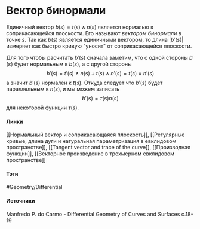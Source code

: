 # Вектор бинормали
Единичный вектор $b(s)=t(s)\wedge n(s)$ является нормалью к соприкасающейся плоскости. Его называют *вектором бинормали* в точке $s$. Так как $b(s)$ является единичными вектором, то длина $|b'(s)|$ измеряет как быстро кривую "уносит" от соприкасающейся плоскости.

Для того чтобы расчитать $b'(s)$ сначала заметим, что с одной стороны $b'(s)$ будет нормальным к $b(s)$, а с другой стороны 
$$
b'(s)=t'(s)\wedge n(s)+t(s)\wedge n'(s)=t(s)\wedge n'(s)
$$
а значит $b'(s)$ нормален к $t(s)$. Откуда следует что $b'(s)$ будет параллельным к $n(s)$, и мы можем записать
$$
b'(s)=\tau(s)n(s)
$$
для некоторой функции $\tau(s)$.
#### Линки
 [[Нормальный вектор и соприкасающаяся плоскость]],
 [[Регулярные кривые, длина дуги и натуральная параметризация в евклидовом пространстве]],
 [[Tangent vector and trace of the curve]],
 [[Производная функции]],
 [[Векторное произведение в трехмерном евклидовом пространстве]]
#### Тэги
 #Geometry/Differential 
#### Источники
 Manfredo P. do Carmo - Differential Geometry of Curves and Surfaces с.18-19